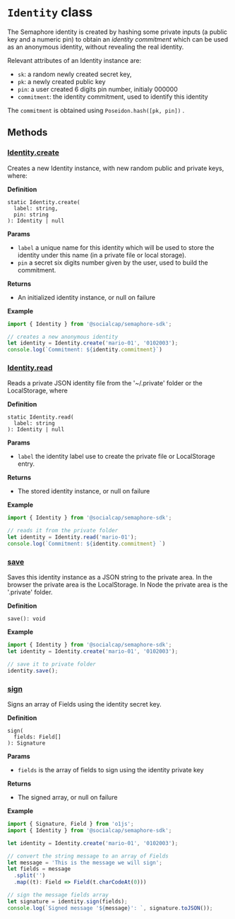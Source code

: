 # `Identity` class

The Semaphore identity is created by hashing some private inputs (a public key 
 and a numeric pin) to obtain an _identity commitment_ which can be used as an 
 anonymous identity, without revealing the real identity.

Relevant attributes of an Identity instance are:

- `sk`: a random newly created secret key, 
- `pk`: a newly created public key 
- `pin`: a user created 6 digits pin number, initialy 000000
- `commitment`: the identity commitment, used to identify this identity  

The `commitment` is obtained using `Poseidon.hash([pk, pin])` .

## Methods

### [Identity.create](../src/identity.ts#L60)

Creates a new Identity instance, with new random public and private keys, where:

**Definition** 
~~~
static Identity.create(
  label: string, 
  pin: string
): Identity | null
~~~

**Params**
- `label` a unique name for this identity which will be used to store the 
  identity under this name (in a private file or local storage).
- `pin` a secret six digits number given by the user, used to build the commitment.

**Returns**
- An initialized identity instance, or null on failure

**Example**
~~~typescript
import { Identity }	from '@socialcap/semaphore-sdk';

// creates a new anonymous identity
let identity = Identity.create('mario-01', '0102003');
console.log(`Commitment: ${identity.commitment}`)
~~~

### [Identity.read](../src/identity.ts#L83)

Reads a private JSON identity file from the '~/.private' folder or the LocalStorage, where

**Definition** 
~~~
static Identity.read(
  label: string
): Identity | null
~~~

**Params**
- `label` the identity label use to create the private file or LocalStorage entry.

**Returns**
- The stored identity instance, or null on failure

**Example**
~~~typescript
import { Identity }	from '@socialcap/semaphore-sdk';

// reads it from the private folder
let identity = Identity.read('mario-01');
console.log(`Commitment: ${identity.commitment} `)
~~~

### [save](../src/identity.ts#L88)

Saves this identity instance as a JSON string to the private area. In the 
browser the private area is the LocalStorage. In Node the private area is 
the '.private' folder.

**Definition**
~~~
save(): void
~~~

**Example**
~~~typescript
import { Identity }	from '@socialcap/semaphore-sdk';
let identity = Identity.create('mario-01', '0102003');

// save it to private folder
identity.save();
~~~

### [sign](../src/identity.ts#L92)

Signs an array of Fields using the identity secret key.

**Definition**
~~~
sign(
  fields: Field[]
): Signature
~~~

**Params**
- `fields` is the array of fields to sign using the identity private key

**Returns**
- The signed array, or null on failure

**Example**
~~~typescript
import { Signature, Field } from 'o1js';
import { Identity }	from '@socialcap/semaphore-sdk';

let identity = Identity.create('mario-01', '0102003');

// convert the string message to an array of Fields
let message = 'This is the message we will sign';
let fields = message
  .split('')
  .map((t): Field => Field(t.charCodeAt(0)))

// sign the message fields array
let signature = identity.sign(fields);
console.log(`Signed message '${message}': `, signature.toJSON());
~~~

